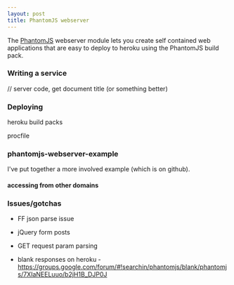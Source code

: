 ```yaml
---
layout: post
title: PhantomJS webserver
---
```


<p class="lead">The <a href="http://phantomjs.org/">PhantomJS</a> webserver module lets you create self contained web applications that are easy to deploy to heroku using the PhantomJS build pack.</p>

### Writing a service

// server code, get document title (or something better)

### Deploying

heroku build packs

procfile

### phantomjs-webserver-example

I've put together a more involved example (which is on github).

#### accessing from other domains

### Issues/gotchas

* FF json parse issue

* jQuery form posts
* GET request param parsing
* blank responses on heroku - https://groups.google.com/forum/#!searchin/phantomjs/blank/phantomjs/7XIaNEELuuo/b2jH1B_DJP0J
